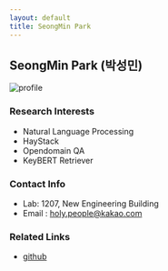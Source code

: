 ```yaml
---
layout: default
title: SeongMin Park
---
```


## SeongMin Park (박성민)
![profile](../assets/img/SeongMinPark.jpeg.png)

### Research Interests
* Natural Language Processing
* HayStack
* Opendomain QA
* KeyBERT Retriever

### Contact Info
* Lab: 1207, New Engineering Building
* Email : <holy.people@kakao.com>

### Related Links
* [github](https://github.com/HolyPeople)
